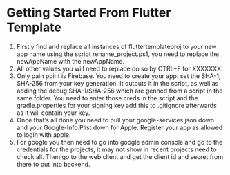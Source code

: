 # Getting Started From Flutter Template

1. Firstly find and replace all instances of fluttertemplateproj to your new app name using the script rename_project.ps1, you need to replace the newAppName with the newAppName.
2. All other values you will need to replace do so by CTRL+F for XXXXXXX.
3. Only pain point is Firebase. You need to create your app: set the SHA-1, SHA-256 from your key generation. It outputs it in the script, as well as adding the debug SHA-1/SHA-256 which are genned from a script in the same folder. You need to enter those creds in the script and the gradle.properties for your signing key add this to .gitignore afterwards as it will contain your key.
4. Once that’s all done you need to pull your google-services.json down and your Google-Info.Plist down for Apple. Register your app as allowed to login with apple.
5. For google you then need to go into google admin console and go to the credentials for the projects, it may not show in recent projects need to check all. Then go to the web client and get the client id and secret from there to put into backend.
